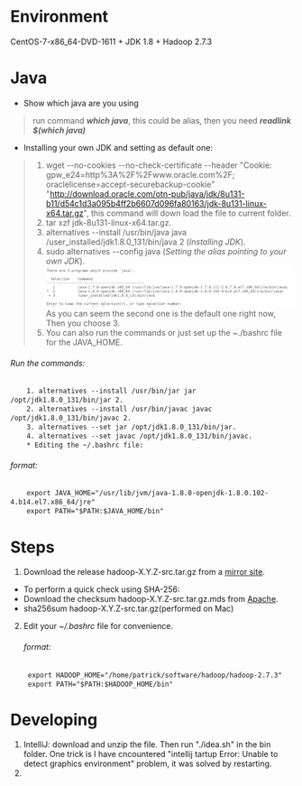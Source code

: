 # Environment
  CentOS-7-x86_64-DVD-1611 + JDK 1.8 + Hadoop 2.7.3
  
# Java
  * Show which java are you using
  > run command __*which java*__, this could be alias, then you need __*readlink $(which java)*__
  * Installing your own JDK and setting as default one:
  > 1. wget  --no-cookies --no-check-certificate --header "Cookie: gpw_e24=http%3A%2F%2Fwww.oracle.com%2F; oraclelicense=accept-securebackup-cookie" "http://download.oracle.com/otn-pub/java/jdk/8u131-b11/d54c1d3a095b4ff2b6607d096fa80163/jdk-8u131-linux-x64.tar.gz", this command will down load the file to current folder.
  > 2. tar xzf jdk-8u131-linux-x64.tar.gz.
  > 3. alternatives --install /usr/bin/java java /user_installed/jdk1.8.0_131/bin/java 2 (*Installing JDK*).
  > 4. sudo alternatives --config java (*Setting the alias pointing to your own JDK*).
  ![alt text](alternative_linux.jpeg)
  > As you can seem the second one is the default one right now, Then you choose 3.
  > 5. You can also run the commands or just set up the ~./bashrc file for the JAVA_HOME. 
  
   ###### Run the commands:
        1. alternatives --install /usr/bin/jar jar /opt/jdk1.8.0_131/bin/jar 2.
        2. alternatives --install /usr/bin/javac javac /opt/jdk1.8.0_131/bin/javac 2.
        3. alternatives --set jar /opt/jdk1.8.0_131/bin/jar.
        4. alternatives --set javac /opt/jdk1.8.0_131/bin/javac.
        * Editing the ~/.bashrc file: 
  
   ###### format:
        export JAVA_HOME="/usr/lib/jvm/java-1.8.0-openjdk-1.8.0.102-4.b14.el7.x86_64/jre"
        export PATH="$PATH:$JAVA_HOME/bin"


  

# Steps
1. Download the release hadoop-X.Y.Z-src.tar.gz from a [mirror site](http://www.apache.org/dyn/closer.cgi/hadoop/common).
  * To perform a quick check using SHA-256:
  * Download the checksum hadoop-X.Y.Z-src.tar.gz.mds from [Apache](https://dist.apache.org/repos/dist/release/hadoop/common/).
  * sha256sum hadoop-X.Y.Z-src.tar.gz(performed on Mac)
2. Edit your *~/.bashrc* file for convenience.
    ###### format:
        export HADOOP_HOME="/home/patrick/software/hadoop/hadoop-2.7.3"
        export PATH="$PATH:$HADOOP_HOME/bin"
        
# Developing
1. IntelliJ: download and unzip the file. Then run "./idea.sh" in the bin folder. One trick is I have cncountered "intellij tartup Error: Unable to detect graphics environment" problem, it was solved by restarting.
2. 
